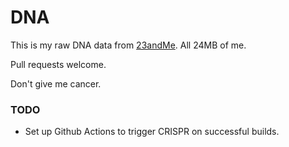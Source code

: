 DNA
===

This is my raw DNA data from [23andMe](https://23andme.com). All 24MB of me.

Pull requests welcome.

Don't give me cancer.

### TODO

* Set up Github Actions to trigger CRISPR on successful builds.
